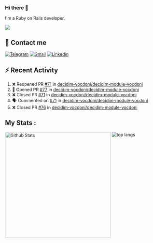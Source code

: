 ### Hi there 👋

I'm a Ruby on Rails developer.

<img src="https://komarev.com/ghpvc/?username=antopalidi&color=blueviolet&style=for-the-badge">

## 📩 Contact me 
[![Telegram](https://img.shields.io/badge/Telegram-2CA5E0?style=for-the-badge&logo=telegram&logoColor=white)](https://t.me/anna_top)
[![Gmail](https://img.shields.io/badge/email-D14836?style=for-the-badge&logo=gmail&logoColor=white)](mailto:topalidisanna@gmail.com)
[![Linkedin](https://img.shields.io/badge/LinkedIn-0077B5?style=for-the-badge&logo=linkedin&logoColor=white)](https://www.linkedin.com/in/topalidi/)
<!-- [![Codewars](https://img.shields.io/badge/Codewars-B1361E?style=for-the-badge&logo=Codewars&logoColor=white)](https://www.codewars.com/users/antopalidi) -->

## :zap: Recent Activity

<!--START_SECTION:activity-->
1. ❌ Reopened PR [#71](https://github.com/decidim-vocdoni/decidim-module-vocdoni/pull/71) in [decidim-vocdoni/decidim-module-vocdoni](https://github.com/decidim-vocdoni/decidim-module-vocdoni)
2. 💪 Opened PR [#77](https://github.com/decidim-vocdoni/decidim-module-vocdoni/pull/77) in [decidim-vocdoni/decidim-module-vocdoni](https://github.com/decidim-vocdoni/decidim-module-vocdoni)
3. ❌ Closed PR [#71](https://github.com/decidim-vocdoni/decidim-module-vocdoni/pull/71) in [decidim-vocdoni/decidim-module-vocdoni](https://github.com/decidim-vocdoni/decidim-module-vocdoni)
4. 🗣 Commented on [#71](https://github.com/decidim-vocdoni/decidim-module-vocdoni/pull/71#issuecomment-1961000134) in [decidim-vocdoni/decidim-module-vocdoni](https://github.com/decidim-vocdoni/decidim-module-vocdoni)
5. ❌ Closed PR [#76](https://github.com/decidim-vocdoni/decidim-module-vocdoni/pull/76) in [decidim-vocdoni/decidim-module-vocdoni](https://github.com/decidim-vocdoni/decidim-module-vocdoni)
<!--END_SECTION:activity-->

## My Stats :
<!--
<img alt="activity" src="https://streak-stats.demolab.com?user=antopalidi" />
-->
<div>
<img align="top" width="350px" alt="Github Stats" src="https://github-readme-stats-1-brown.vercel.app/api?username=antopalidi&count_private=true&show_icons=true&hide_border=true" />
<img align="top" alt="top langs" src="https://github-readme-stats-1-brown.vercel.app/api/top-langs/?username=antopalidi&layout=compact" />
 </div>
<!--
#### [My CV](https://antopalidi.github.io/my_cv/)
-->

<!--
**antopalidi/antopalidi** is a ✨ _special_ ✨ repository because its `README.md` (this file) appears on your GitHub profile.
-->
